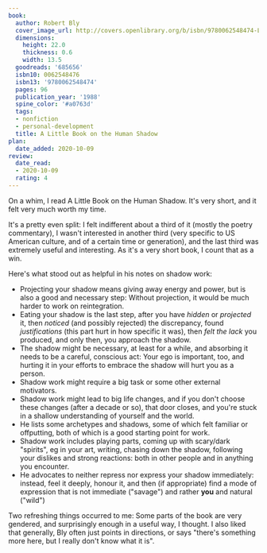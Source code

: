 ```yaml
---
book:
  author: Robert Bly
  cover_image_url: http://covers.openlibrary.org/b/isbn/9780062548474-L.jpg
  dimensions:
    height: 22.0
    thickness: 0.6
    width: 13.5
  goodreads: '685656'
  isbn10: 0062548476
  isbn13: '9780062548474'
  pages: 96
  publication_year: '1988'
  spine_color: '#a0763d'
  tags:
  - nonfiction
  - personal-development
  title: A Little Book on the Human Shadow
plan:
  date_added: 2020-10-09
review:
  date_read:
  - 2020-10-09
  rating: 4
---
```


On a whim, I read A Little Book on the Human Shadow. It's very short, and it felt very much worth my time.

It's a pretty even split: I felt indifferent about a third of it (mostly the poetry commentary), I wasn't interested
in another third (very specific to US American culture, and of a certain time or generation), and the last third was
extremely useful and interesting. As it's a very short book, I count that as a win.

Here's what stood out as helpful in his notes on shadow work:

- Projecting your shadow means giving away energy and power, but is also a good and necessary step: Without projection,
  it would be much harder to work on reintegration.
- Eating your shadow is the last step, after you have *hidden* or *projected* it, then *noticed* (and possibly rejected)
  the discrepancy, found *justifications* (this part hurt in how specific it was), then *felt the lack* you produced,
  and only then, you approach the shadow.
- The shadow might be necessary, at least for a while, and absorbing it needs to be a careful, conscious act: Your ego
  is important, too, and hurting it in your efforts to embrace the shadow will hurt you as a person.
- Shadow work might require a big task or some other external motivators.
- Shadow work might lead to big life changes, and if you don't choose these changes (after a decade or so), that door
  closes, and you're stuck in a shallow understanding of yourself and the world.
- He lists some archetypes and shadows, some of which felt familiar or offputting, both of which is a good starting
  point for work.
- Shadow work includes playing parts, coming up with scary/dark "spirits", eg in your art, writing, chasing down the
  shadow, following your dislikes and strong reactions: both in other people and in anything you encounter.
- He advocates to neither repress nor express your shadow immediately: instead, feel it deeply, honour it, and then (if
  appropriate) find a mode of expression that is not immediate ("savage") and rather **you** and natural ("wild")


Two refreshing things occurred to me: Some parts of the book are very gendered, and surprisingly enough in a useful way,
I thought. I also liked that generally, Bly often just points in directions, or says "there's something more here, but I
really don't know what it is".

